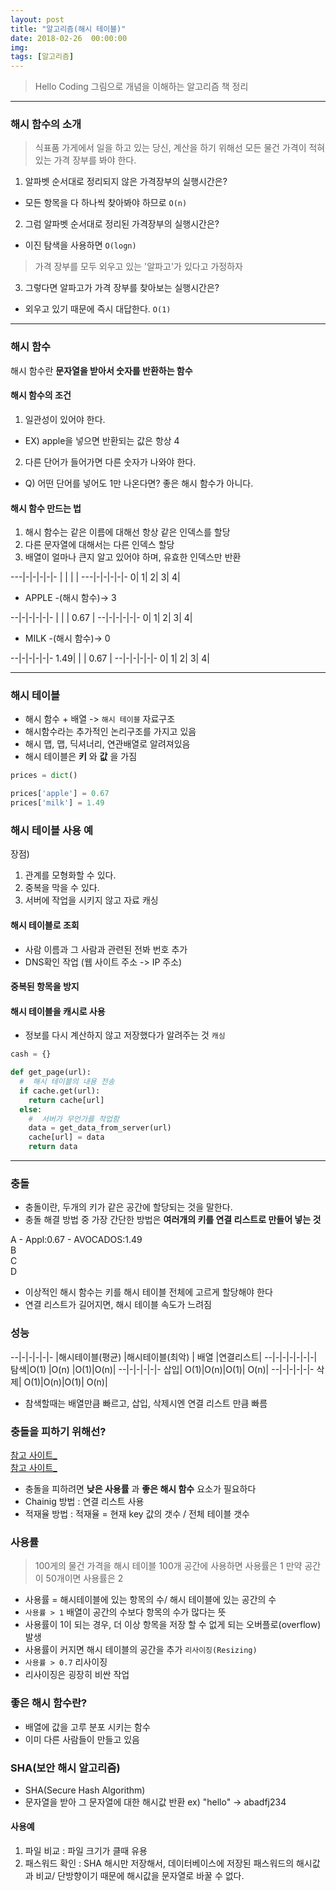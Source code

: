 ```yaml
---
layout: post
title: "알고리즘(해시 테이블)"
date: 2018-02-26  00:00:00
img:
tags: [알고리즘]
---
```

> Hello Coding 그림으로 개념을 이해하는 알고리즘 책 정리

---
### 해시 함수의 소개

> 식표품 가게에서 일을 하고 있는 당신, 계산을 하기 위해선 모든 물건 가격이 적혀 있는 가격 장부를 봐야 한다.

1. 알파벳 순서대로 정리되지 않은 가격장부의 실행시간은?
  - 모든 항목을 다 하나씩 찾아봐야 하므로 `O(n)`
2. 그럼 알파벳 순서대로 정리된 가격장부의 실행시간은?
  - 이진 탐색을 사용하면 `O(logn)`

> 가격 장부를 모두 외우고 있는 '알파고'가 있다고 가정하자

3. 그렇다면 알파고가 가격 장부를 찾아보는 실행시간은?
  - 외우고 있기 때문에 즉시 대답한다. `O(1)`

---

### 해시 함수
해시 함수란 **문자열을 받아서 숫자를 반환하는 함수**

#### 해시 함수의 조건
1. 일관성이 있어야 한다.
  -   EX) apple을 넣으면 반환되는 값은 항상 4
2. 다른 단어가 들어가면 다른 숫자가 나와야 한다.
  - Q) 어떤 단어를 넣어도 1만 나온다면?  좋은 해시 함수가 아니다.

#### 해시 함수 만드는 법
1. 해시 함수는 같은 이름에 대해선 항상 같은 인덱스를 할당
2. 다른 문자열에 대해서는 다른 인덱스 할당
3. 배열이 얼마나 큰지 알고 있어야 하며, 유효한 인덱스만 반환

---|-|-|-|-|-
 | | | |
---|-|-|-|-|-
0| 1| 2| 3| 4|


- APPLE -(해시 함수)-> 3

--|-|-|-|-|-
 | | | 0.67 |
--|-|-|-|-|-
0| 1| 2| 3| 4|

- MILK -(해시 함수)-> 0

--|-|-|-|-|-
1.49| | | 0.67 |
--|-|-|-|-|-
0| 1| 2| 3| 4|

---

### 해시 테이블
- 해시 함수 + 배열 -> `해시 테이블` 자료구조
- 해시함수라는 추가적인 논리구조를 가지고 있음
- 해시 맵, 맵, 딕셔너리, 연관배열로 알려져있음
- 해시 테이블은 **키** 와 **값** 을 가짐

```py
prices = dict()

prices['apple'] = 0.67
prices['milk'] = 1.49
```
### 해시 테이블 사용 예
장점)
1. 관계를 모형화할 수 있다.
2. 중복을 막을 수 있다.
3. 서버에 작업을 시키지 않고 자료 캐싱

#### 해시 테이블로 조회
- 사람 이름과 그 사람과 관련된 전봐 번호 추가
- DNS확인 작업 (웹 사이트 주소 -> IP 주소)

#### 중복된 항목을 방지
#### 해시 테이블을 캐시로 사용
- 정보를 다시 계산하지 않고 저장했다가 알려주는 것 `캐싱`

```py
cash = {}

def get_page(url):
  #  해시 테이블의 내용 전송
  if cache.get(url):
    return cache[url]
  else:
    #  서버가 무언가를 작업함
    data = get_data_from_server(url)
    cache[url] = data
    return data
```

---

### 충돌
- 충돌이란, 두개의 키가 같은 공간에 할당되는 것을 말한다.
- 충돌 해결 방법 중 가장 간단한 방법은 **여러개의 키를 연결 리스트로 만들어 넣는 것**

A - Appl:0.67 - AVOCADOS:1.49<br>
B<br>
C<br>
D<br>

- 이상적인 해시 함수는 키를 해시 테이블 전체에 고르게 할당해야 한다
- 연결 리스트가 길어지면, 해시 테이블 속도가 느려짐

### 성능

--|-|-|-|-|-
|해시테이블(평균) |해시테이블(최악) | 배열 |연결리스트|
--|-|-|-|-|-|-|
탐색|O(1) |O(n) |O(1)|O(n)|
--|-|-|-|-|-
삽입| O(1)|O(n)|O(1)| O(n)|
--|-|-|-|-|-
삭제| O(1)|O(n)|O(1)| O(n)|

- 참색할때는 배열만큼 빠르고, 삽입, 삭제시엔 연결 리스트 만큼 빠름

### 충돌을 피하기 위해선?
[참고 사이트_](http://luyin.tistory.com/191)<br>
[참고 사이트_](http://egloos.zum.com/sweeper/v/925740)<br>
- 충돌을 피하려면 **낮은 사용률** 과 **좋은 해시 함수** 요소가 필요하다
- Chainig 방법 : 연결 리스트 사용
- 적재율 방법 :  적재율 = 현재 key 값의 갯수 / 전체 테이블 갯수

### 사용률
> 100게의 물건 가격을 해시 테이블 100개 공간에 사용하면 사용률은 1
만약 공간이 50개이면 사용률은 2

- 사용률 = 해시테이블에 있는 항목의 수/ 해시 테이블에 있는 공간의 수
- `사용률 > 1` 배열이 공간의 수보다 항목의 수가 많다는 뜻
- 사용률이 1이 되는 경우, 더 이상 항목을 저장 할 수 없게 되는 오버플로(overflow)발생
- 사용률이 커지면 해시 테이블의 공간을 추가 `리사이징(Resizing)`
- `사용률 > 0.7` 리사이징
- 리사이징은 굉장히 비싼 작업

### 좋은 해시 함수란?
- 배열에 값을 고루 분포 시키는 함수
- 이미 다른 사람들이 만들고 있음

### SHA(보안 해시 알고리즘)
- SHA(Secure Hash Algorithm)
- 문자열을 받아 그 문자열에 대한 해시값 반환
ex) "hello" -> abadfj234

#### 사용예
1. 파일 비교 : 파일 크기가 클때 유용
2. 패스워드 확인 : SHA 해시만 저장해서, 데이터베이스에 저장된 패스워드의 해시값과 비교/ 단방향이기 때문에 해시값을 문자열로 바꿀 수 없다.
